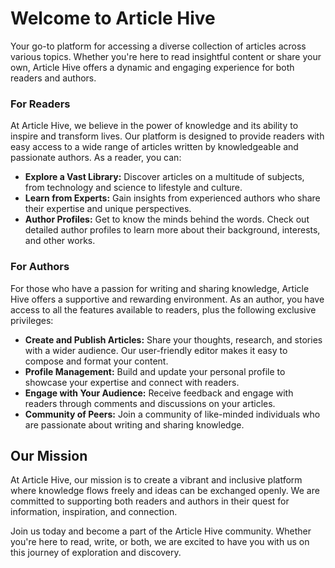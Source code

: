 # Welcome to Article Hive
Your go-to platform for accessing a diverse collection of articles across various topics. Whether you're here to read insightful content or share your own, Article Hive offers a dynamic and engaging experience for both readers and authors.

### For Readers
At Article Hive, we believe in the power of knowledge and its ability to inspire and transform lives. Our platform is designed to provide readers with easy access to a wide range of articles written by knowledgeable and passionate authors. As a reader, you can:

* **Explore a Vast Library:** Discover articles on a multitude of subjects, from technology and science to lifestyle and culture.
* **Learn from Experts:** Gain insights from experienced authors who share their expertise and unique perspectives.
* **Author Profiles:** Get to know the minds behind the words. Check out detailed author profiles to learn more about their background, interests, and other works.


### For Authors
For those who have a passion for writing and sharing knowledge, Article Hive offers a supportive and rewarding environment. As an author, you have access to all the features available to readers, plus the following exclusive privileges:

* **Create and Publish Articles:** Share your thoughts, research, and stories with a wider audience. Our user-friendly editor makes it easy to compose and format your content.
* **Profile Management:** Build and update your personal profile to showcase your expertise and connect with readers.
* **Engage with Your Audience:** Receive feedback and engage with readers through comments and discussions on your articles.
* **Community of Peers:** Join a community of like-minded individuals who are passionate about writing and sharing knowledge.


## Our Mission
At Article Hive, our mission is to create a vibrant and inclusive platform where knowledge flows freely and ideas can be exchanged openly. We are committed to supporting both readers and authors in their quest for information, inspiration, and connection.

Join us today and become a part of the Article Hive community. Whether you're here to read, write, or both, we are excited to have you with us on this journey of exploration and discovery.